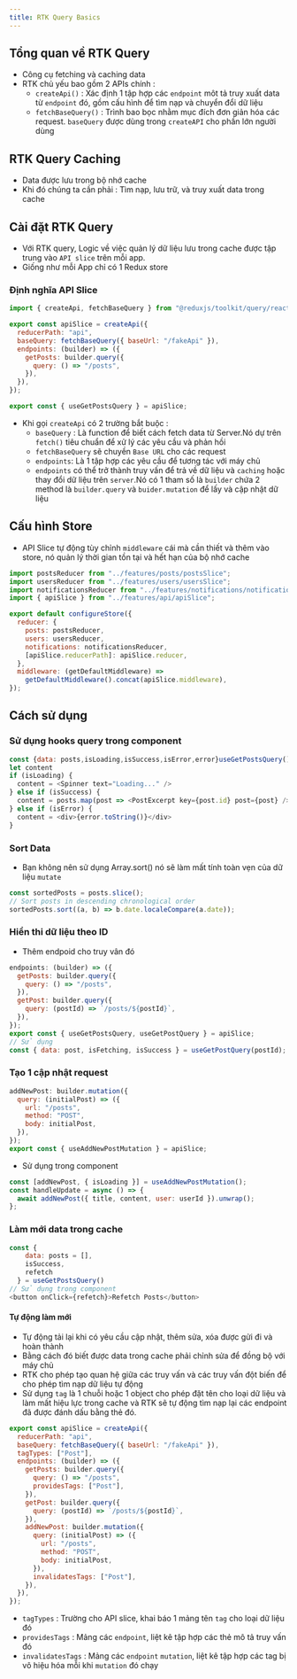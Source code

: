 ```yaml
---
title: RTK Query Basics
---
```


## Tổng quan về RTK Query

- Công cụ fetching và caching data
- RTK chủ yếu bao gồm 2 APIs chính :
  - `createApi()` : Xác định 1 tập hợp các `endpoint` môt tả truy xuất data từ `endpoint` đó, gồm cấu hình để tìm nạp và chuyển đổi dữ liệu
  - `fetchBaseQuery()` : Trình bao bọc nhằm mục đích đơn giản hóa các request. `baseQuery` được dùng trong `createAPI` cho phần lớn người dùng

## RTK Query Caching

- Data được lưu trong bộ nhớ cache
- Khi đó chúng ta cần phải : Tìm nạp, lưu trữ, và truy xuất data trong cache

## Cài đặt RTK Query

- Với RTK query, Logic về việc quản lý dữ liệu lưu trong cache được tập trung vào `API slice` trên mỗi app.
- Giống như mỗi App chỉ có 1 Redux store

### Định nghĩa API Slice

```js title=features/api/apiSlice.js
import { createApi, fetchBaseQuery } from "@reduxjs/toolkit/query/react";

export const apiSlice = createApi({
  reducerPath: "api",
  baseQuery: fetchBaseQuery({ baseUrl: "/fakeApi" }),
  endpoints: (builder) => ({
    getPosts: builder.query({
      query: () => "/posts",
    }),
  }),
});

export const { useGetPostsQuery } = apiSlice;
```

- Khi gọi `createApi` có 2 trường bắt buộc :
  - `baseQuery` : Là function để biết cách fetch data từ Server.Nó dự trên `fetch()` tiêu chuẩn để xử lý các yêu cầu và phản hồi
  - `fetchBaseQuery` sẽ chuyền `Base URL` cho các request
  - `endpoints`: Là 1 tập hợp các yêu cầu để tương tác với máy chủ
  - `endpoints` có thể trở thành truy vấn để trả về dữ liệu và `caching` hoặc thay đổi dữ liệu trên `server`.Nó có 1 tham số là `builder` chứa 2 method là `builder.query` và `buider.mutation` để lấy và cập nhật dữ liệu

## Cấu hình Store

- API Slice tự động tùy chỉnh `middleware` cái mà cần thiết và thêm vào store, nó quản lý thời gian tồn tại và hết hạn của bộ nhớ cache

```js
import postsReducer from "../features/posts/postsSlice";
import usersReducer from "../features/users/usersSlice";
import notificationsReducer from "../features/notifications/notificationsSlice";
import { apiSlice } from "../features/api/apiSlice";

export default configureStore({
  reducer: {
    posts: postsReducer,
    users: usersReducer,
    notifications: notificationsReducer,
    [apiSlice.reducerPath]: apiSlice.reducer,
  },
  middleware: (getDefaultMiddleware) =>
    getDefaultMiddleware().concat(apiSlice.middleware),
});
```

## Cách sử dụng

### Sử dụng hooks query trong component

```js
const {data: posts,isLoading,isSuccess,isError,error}useGetPostsQuery()
let content
if (isLoading) {
  content = <Spinner text="Loading..." />
} else if (isSuccess) {
  content = posts.map(post => <PostExcerpt key={post.id} post={post} />)
} else if (isError) {
  content = <div>{error.toString()}</div>
}
```

### Sort Data

- Bạn không nên sử dụng Array.sort() nó sẽ làm mất tính toàn vẹn của dữ liệu `mutate`

```js
const sortedPosts = posts.slice();
// Sort posts in descending chronological order
sortedPosts.sort((a, b) => b.date.localeCompare(a.date));
```

### Hiển thi dữ liệu theo ID

- Thêm endpoid cho truy vân đó

```js
endpoints: (builder) => ({
  getPosts: builder.query({
    query: () => "/posts",
  }),
  getPost: builder.query({
    query: (postId) => `/posts/${postId}`,
  }),
});
export const { useGetPostsQuery, useGetPostQuery } = apiSlice;
// Sử dụng
const { data: post, isFetching, isSuccess } = useGetPostQuery(postId);
```

### Tạo 1 cập nhật request

```js
addNewPost: builder.mutation({
  query: (initialPost) => ({
    url: "/posts",
    method: "POST",
    body: initialPost,
  }),
});
export const { useAddNewPostMutation } = apiSlice;
```

- Sử dụng trong component

```js
const [addNewPost, { isLoading }] = useAddNewPostMutation();
const handleUpdate = async () => {
  await addNewPost({ title, content, user: userId }).unwrap();
};
```

### Làm mới data trong cache

```js
const {
    data: posts = [],
    isSuccess,
    refetch
  } = useGetPostsQuery()
// Sử dụng trong component
<button onClick={refetch}>Refetch Posts</button>
```

#### Tự động làm mới

- Tự động tải lại khi có yêu cầu cập nhật, thêm sửa, xóa được gửi đi và hoàn thành
- Bằng cách đó biết được data trong cache phải chỉnh sửa để đồng bộ với máy chủ
- RTK cho phép tạo quan hệ giữa các truy vấn và các truy vấn đột biến để cho phép tìm nạp dữ liệu tự động
- Sử dụng `tag` là 1 chuỗi hoặc 1 object cho phép đặt tên cho loại dữ liệu và làm mất hiệu lực trong cache và RTK sẽ tự động tìm nạp lại các endpoint đã được đánh dấu bằng thẻ đó.

```js
export const apiSlice = createApi({
  reducerPath: "api",
  baseQuery: fetchBaseQuery({ baseUrl: "/fakeApi" }),
  tagTypes: ["Post"],
  endpoints: (builder) => ({
    getPosts: builder.query({
      query: () => "/posts",
      providesTags: ["Post"],
    }),
    getPost: builder.query({
      query: (postId) => `/posts/${postId}`,
    }),
    addNewPost: builder.mutation({
      query: (initialPost) => ({
        url: "/posts",
        method: "POST",
        body: initialPost,
      }),
      invalidatesTags: ["Post"],
    }),
  }),
});
```

- `tagTypes` : Trường cho API slice, khai báo 1 mảng tên `tag` cho loại dữ liệu đó
- `providesTags` : Mảng các `endpoint`, liệt kê tập hợp các thẻ mô tả truy vấn đó
- `invalidatesTags` : Mảng các `endpoint` `mutation`, liệt kê tập hợp các tag bị vô hiệu hóa mỗi khi `mutation` đó chạy
